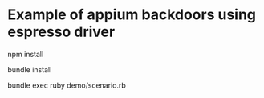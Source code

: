 # Example of appium backdoors using espresso driver

npm install

bundle install

bundle exec ruby demo/scenario.rb
